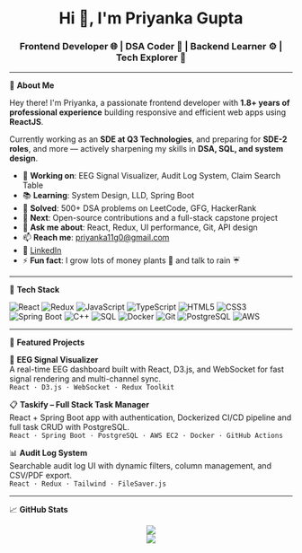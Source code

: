 <h1 align="center">Hi 👋, I'm Priyanka Gupta</h1>
<h3 align="center">Frontend Developer 🌐 | DSA Coder 🧠 | Backend Learner ⚙️ | Tech Explorer 🚀</h3>

---

🌸 **About Me**

Hey there! I'm Priyanka, a passionate frontend developer with **1.8+ years of professional experience** building responsive and efficient web apps using **ReactJS**.

Currently working as an **SDE at Q3 Technologies**, and preparing for **SDE-2 roles**, and more — actively sharpening my skills in **DSA, SQL, and system design**.

- 🔭 **Working on**: EEG Signal Visualizer, Audit Log System, Claim Search Table
- 📚 **Learning**: System Design, LLD, Spring Boot
- 🧠 **Solved**: 500+ DSA problems on LeetCode, GFG, HackerRank
- 🌱 **Next**: Open-source contributions and a full-stack capstone project
- 💬 **Ask me about**: React, Redux, UI performance, Git, API design
- 📫 **Reach me**: [priyanka11g0@gmail.com](mailto:priyanka11g0@gmail.com)
- 💼 [LinkedIn](https://www.linkedin.com/in/priyanka-gupta-9043211ab/)
- ⚡ **Fun fact**: I grow lots of money plants 🌱 and talk to rain ☔

---

🧰 **Tech Stack**

![React](https://img.shields.io/badge/-ReactJS-61DAFB?logo=react&logoColor=white&style=flat)
![Redux](https://img.shields.io/badge/-Redux-764ABC?logo=redux&logoColor=white&style=flat)
![JavaScript](https://img.shields.io/badge/-JavaScript-F7DF1E?logo=javascript&logoColor=black&style=flat)
![TypeScript](https://img.shields.io/badge/-TypeScript-007ACC?logo=typescript&logoColor=white&style=flat)
![HTML5](https://img.shields.io/badge/-HTML5-E34F26?logo=html5&logoColor=white&style=flat)
![CSS3](https://img.shields.io/badge/-CSS3-1572B6?logo=css3&logoColor=white&style=flat)
![Spring Boot](https://img.shields.io/badge/-Spring%20Boot-6DB33F?logo=springboot&logoColor=white&style=flat)
![C++](https://img.shields.io/badge/-C++-00599C?logo=cplusplus&logoColor=white&style=flat)
![SQL](https://img.shields.io/badge/-SQL-4479A1?logo=mysql&logoColor=white&style=flat)
![Docker](https://img.shields.io/badge/-Docker-2496ED?logo=docker&logoColor=white&style=flat)
![Git](https://img.shields.io/badge/-Git-F05032?logo=git&logoColor=white&style=flat)
![PostgreSQL](https://img.shields.io/badge/-PostgreSQL-336791?logo=postgresql&logoColor=white&style=flat)
![AWS](https://img.shields.io/badge/-AWS-FF9900?logo=amazon-aws&logoColor=white&style=flat)

---

🌟 **Featured Projects**

🧠 **EEG Signal Visualizer**  
A real-time EEG dashboard built with React, D3.js, and WebSocket for fast signal rendering and multi-channel sync.  
`React · D3.js · WebSocket · Redux Toolkit`

📋 **Taskify – Full Stack Task Manager**  
React + Spring Boot app with authentication, Dockerized CI/CD pipeline and full task CRUD with PostgreSQL.  
`React · Spring Boot · PostgreSQL · AWS EC2 · Docker · GitHub Actions`

📊 **Audit Log System**  
Searchable audit log UI with dynamic filters, column management, and CSV/PDF export.  
`React · Redux · Tailwind · FileSaver.js`

---

📈 **GitHub Stats**

<p align="center">
  <img src="https://github-readme-stats.vercel.app/api?username=Priyanka1g&show_icons=true&theme=tokyonight" />
  <br/>
  <img src="https://github-readme-stats.vercel.app/api/top-langs/?username=Priyanka1g&layout=compact&theme=tokyonight" />
</p>
